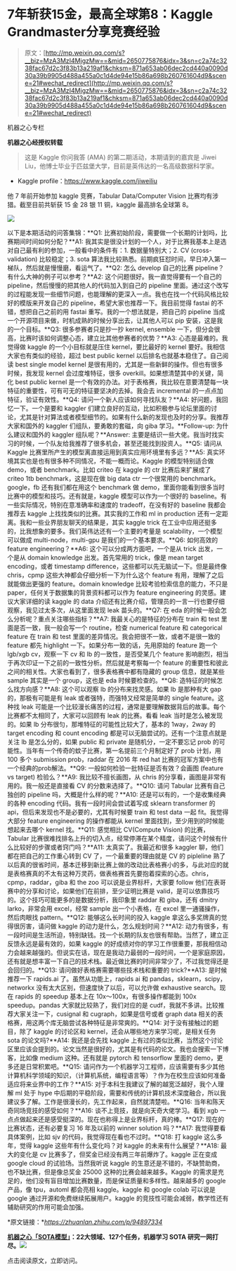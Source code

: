 # 7年斩获15金，最高全球第8：Kaggle Grandmaster分享竞赛经验

> 原文：[http://mp.weixin.qq.com/s?__biz=MzA3MzI4MjgzMw==&mid=2650775876&idx=3&sn=c2a74c3238fac67d2c3f83b13a219af1&chksm=871a653ab06dec2cd440a0090d30a39b9905d488a455a0c1d4de94e15b86a698b260761604d9&scene=21#wechat_redirect](http://mp.weixin.qq.com/s?__biz=MzA3MzI4MjgzMw==&mid=2650775876&idx=3&sn=c2a74c3238fac67d2c3f83b13a219af1&chksm=871a653ab06dec2cd440a0090d30a39b9905d488a455a0c1d4de94e15b86a698b260761604d9&scene=21#wechat_redirect)

机器之心专栏

**机器之心经授权转载**

> 这是 Kaggle 你问我答 (AMA) 的第二期活动，本期请到的嘉宾是 Jiwei Liu，他博士毕业于匹兹堡大学，目前是英伟达的一名高级数据科学家。

*   Kaggle profile：https://www.kaggle.com/jiweiliu

他 7 年前开始参加 kaggle 竞赛，Tabular Data/Computer Vision 比赛均有涉猎。截至目前共斩获 15 金 28 银 11 铜，kaggle 最高排名全球第 8。

![](../Images/9311a612c5f257f362b75da5870c82c2.jpg)

以下是本期活动的问答集锦：**Q1: 比赛初始阶段，需要做一个长期的计划吗，比赛期间时间如何分配？**A1: 我其实是很没计划的一个人，对于比赛我基本上是选对自己最有利的参加，一般看中的条件有：1\. 数据量特别大；2\. CV (cross-validation) 比较稳定；3\. sota 算法我比较熟悉。前期疯狂怼时间，早日冲入第一梯队，然后就是慢慢磨，看运气了。**Q2: 怎么 develop 自己的比赛 pipeline？有什么大神的例子可以参考？**A2: 这个问题很好。我一直觉得要有一个自己的 pipeline，然后慢慢的把其他人的代码加入到自己的 pipeline 里面。通过这个改写的过程能发现一些细节问题，也能理解的更深入一点。我也在找一个代码风格比较好的模版来开发自己的 pipeline，希望大家也推荐一下。我目前觉得 fastai 的不错，想把自己之前的用 fastai 重写。我的一个想法就是，把自己的 pipeline 当成一个开源项目来做，时机成熟的时候分享出去，让其他人可以 pip 安装，这是我的一个目标。**Q3: 很多参赛者只是抄一抄 kernel, ensemble 一下，但分会很高，比赛时该如何调整心态，建立比其他参赛者的优势？**A3: 心态是最难的。我觉得做 kaggle 的一个小目标就是压住 kernel，要比最好的 kernel 要好。我相信大家也有类似的经验，超过 best public kernel 以后排名也就基本稳住了。自己阅读 best single model kernel 是很有用的，尤其是一些新鲜的操作。但也有很多时候，我发现 kernel 会过度堆特征，很多 overkill。如果想清楚其中的关键，简化 best public kernel 是一个有效的办法。对于表格赛，我比较在意要清楚每一块特征的重要性，可有可无的特征要坚决的去掉。我会去 incremental 的一点点加特征，验证有效性。**Q4: 请问一个新人应该如何寻找队友？**A4: 好问题，我回忆一下。一个是要和 kaggler 们建立良好的互动，比如积极参与论坛里面的讨论，尤其是针对算法或者模型细节的。如果有什么新的发现也及时的分享。我推荐大家和国外的 kaggler 们组队，要勇敢的套磁，向 giba 学习。**Follow-up: 为什么建议和国外的 kaggler 组队呢？**Answer: 主要是结识一些大佬。我当时找实习的时候，一个队友给我推荐了很多机会，甚至还能找到投资人。**Q5: 请问从 Kaggle 比赛里所产生的模型离直接运用到真实应用环境里有多远？**A5: 真实环境其实也是也有很多种不同情况，不能一概而论。Kaggle 的模型特别适合做 demo，或者 benchmark。比如 criteo 在 kaggle 的 ctr 比赛后来扩展成了 criteo 1tb benchmark，这是现在做 big data ctr 一个很常用的 benchmark。google，fb 还有我们都在用这个 benchmark 做 demo，里面你能看到很多当时比赛中的模型和技巧。还有就是，kaggle 模型可以作为一个很好的 baseline。有一些实际情况，特别在意准确率和速度的 tradeoff，在没有好的 baseline 我都会推荐去 kaggle 上找找类似的比赛。其实我的工作和 ml in production 还有一定距离。我和一些业界朋友聊天的结果是，其实 kaggle trick 在工业中应用还挺多的，比我想象的要多。我们英伟达还有一个主要的考量是 scalability，一个模型可以做成 multi-node，multi-gpu 是我们的一个基本要求。**Q6: 如何高效的 feature engineering？**A6: 这个可以分成两方面吧，一个是从 trick 出发，一个是从 domain knowledge 出发。首先常用的 trick，像是 mean target encoding，或者 timestamp difference，这些都可以先无脑试一下。但是最终像 chris，cpmp 这些大神都会仔细分析一下为什么这个 feature 有用，理解了之后就能做出更强的 feature。domain knowledge 比较考验检索信息的能力，不只是 paper，任何关于数据集的背景资料都可以作为 feature engineering 的灵感。建议大家详细的读 kaggle 的 data 介绍还有比赛介绍，管理员的一言一行也要仔细观察，我见过太多次，从这里面发现 leak 苗头的。**Q7: 在 eda 的时候一般会怎么分析呢？重点关注哪些指标？**A7: 我最关心的是特征的分布在 train 和 test 里面是否一致，我一般会写一个 routine，检查 numerical feature 和 categorical feature 在 train 和 test 里面的差异情况。我会把很不一致，或者不是很一致的 feature 都先 highlight 一下。如果分布一致的话，先用原始的 feature 跑一个 lgb/xgb cv，观察一下 cv 和 lb 的一致性，是否受某几个 feature 影响剧烈，相当于再次印证一下之前的一致性分析。然后就是考察每一个 feature 的重要性和彼此之间的相关性。大家也看到了，很多表格赛中都有隐藏的 group 信息，就是某些 sample 其实是一个 group，这也是 eda 时候要检查的。**Q8: 造特征的时候怎么找方向感？**A8: 这个可以观察 lb 的分布来找灵感。如果 lb 是那种有大 gap 的，那极有可能是有 leak 或者强特，而强特又经常是简单的 single feature。这种找 leak 可能是一个比较漫长痛苦的过程，通常是要理解数据背后的故事。每个比赛都不太相同了，大家可以回顾有 leak 的比赛。看看 leak 当时是怎么被发现的。如果 lb 分布很匀，那堆特征的可能性比较大了，基本的 1way，2way 的 target encoding 和 count encoding 都是可以无脑尝试的。还有一个注意点就是关注 lb 是怎么分的，如果 public 和 private 是随机分，一定不要忘记 prob 的可能性。当年有一个传奇的蚊子比赛，第一名提前三个月制定好了 prob 计划，用 100 多个 submission prob，raddar 在 2016 年 red hat 比赛的冠军方案中也有一个经典的prob解法。**Q9: 一般如何检验一批特征是否有效？会画图 (feature vs target) 检验么？**A9: 我比较不擅长画图，从 chris 的分享看，画图是非常有用的。我一般还是直接看 CV 的分数来选择了。**Q10: 请问 Tabular 比赛有自己独创的 pipeline 吗，大概是什么样的呢？**A10: 还是可以有的，一个是收集经典的各种 encoding 代码。我有一段时间会尝试着写成 sklearn transformer 的 api，但后来发现也不是必要的，尤其有时候要 train 和 test data 一起 fit。我觉得大部分 feature engineering 的操作都能从 kernel 里面找到，至少用到的时候能想起来去哪个 kernel 找。**Q11: 感觉相比 CV(Compute Vision) 的比赛，Tabular 比赛很难找排名上升的切入点，经常停滞在某个精度，请问这个时候有什么比较好的步骤或者窍门吗？**A11: 太真实了。我最近和很多 kaggler 聊，他们都在把自己的工作重心转到 CV 了，一个最重要的理由就是 CV 的 pipleline 熟了以后真的很省时间，基本迁移到新比赛上做的改动比表格赛小的多，与此对应的就是表格赛真的不太有这种万灵药，做表格赛首先要抱着探索的心态。chris，cpmp，raddar，giba 和 the zoo 可以说是业界标杆，大家要 follow 他们在表哥赛中的分享和讨论，如果他们在前排，至少证明比赛是 valid，是可以依靠技巧的。这个技巧可能更多的是数据分析，我印象里 raddar 和 giba，还有 dmitry larko，非常会用 excel，经常 sample 出一个小表格，在 excel 里一通骚操作，然后肉眼找 pattern。**Q12: 能够这么长时间的投入 kaggle 拿这么多奖牌真的觉得很厉害，请问做 kaggle 的动力是什么，怎么规划时间？**A12: 动力有很多，有一段时间是生活所迫，特别缺钱。找一个长期的队友也很有帮助。当然了，建立正反馈永远是最有效的，如果 kaggle 的好成绩对你的学习工作很重要，那我相信动力会越来越强的。但说实在话，现在是我动力最弱的一段时间，一个是家庭原因，还有就是想丰富一下自己的技术栈。最近做比赛的时间非常少了，不过我觉得还是会回归的。**Q13: 请问做好表格赛需要哪些技术栈和重要的 trick?**A13: 是时候推荐一下 rapids.ai 了。虽然从功能上，rapids ai 和 pandas，sklearn，scipy，networkx 没有太大区别，但速度快了以后，可以允许做 exhaustive search。现在 rapids 的 speedup 基本上在 10x～100x，有很多操作都能到 100x speedup。pandas 大家就比较熟了，我们对应的是 cudf，我就不多讲。比较推荐大家关注一下，cusignal 和 cugraph，如果是信号或者 graph data 相关的表格赛，用这两个库无脑尝试各种特征是非常爽的。**Q14: 对于没有接触过的题目，除了 kaggle 的讨论区和 kernel，还会从哪些地方来学习呢，是相关任务 sota 的论文吗?**A14: 我还是会先找 kaggle 上有过的类似比赛，当然这个讨论区里应该会提到的。论文当然是很好的，尤其是有代码的论文。我也会搜索一下博客，比如像 medium 这种。还有就是 pytorch 和 tensorflow 里面的 demo，更多还是日常积累吧。**Q15: 请问作为一个机器学习工程师，应该需要有多少其他计算机科学领域的知识，（计算机系统，编程语言等）？作为在校生应该如何准备适应将来业界中的工作？**A15: 对于本科生我建议了解的越宽泛越好，我个人理解 ml 处于 hype 中后期的平稳阶段，需要和传统的计算机技术深度融合，所以我建议多了解。工作是很漫长的，先工作起来，自然就清楚啦。**Q16: 当年和陈天奇同场竞技的感受如何？**A16: 谈不上竞技，就是向天奇大佬学习。看到 xgb 一点点做起来还是感受挺深的。现在也称得上是业界标杆，真的棒。**Q17: 现在的比赛状态，还有必要复习 16 年及以前的 winner solution 吗？**A17: 我觉得要看具体案例，比如 sjv 的代码，我觉得现在看也不过时。**Q18: 打 kaggle 这么多年，觉得 kaggle 这些年有什么变化吗？对 kaggle 的未来有什么展望？**A18: 最大的变化是 cv 比赛多了，但奖金已经没有两三年前爆炸了。kaggle 正在变成 google cloud 的试验场。当然我听说 kaggle 的生意还是不错的，不缺赞助商，也不缺比赛，但是像总奖金 25000 这种的比赛会越来越多。Kaggle 的需求是充足的，他们没有盲目增加比赛数量，而是保证质量和多样性。越来越多的 google 产品，像 tpu，automl 都会亮相 kaggle。kaggle 和 google colab 可以说是 google 通过开源和免费继续拓展用户。kaggle 的竞技性可能会减弱，教学性还有辅助研究的作用可能会加强。

*原文链接：**https://zhuanlan.zhihu.com/p/94897334*

**[机器之心「SOTA模型」](http://mp.weixin.qq.com/s?__biz=MzA3MzI4MjgzMw==&mid=2650770891&idx=1&sn=25bde35991047a997337c8dd25350089&chksm=871a49b5b06dc0a36fc3407e3643550ef97f72b007e67c4f4be250bfd60c9fdc5389624569c0&scene=21#wechat_redirect)****：****22****大领域、127个任务，机器学习 SOTA 研究一网打尽。****[![](../Images/b9b6a80298070cc7bfd0977f3781a267.jpg)](http://mp.weixin.qq.com/s?__biz=MzA3MzI4MjgzMw==&mid=2650770891&idx=1&sn=25bde35991047a997337c8dd25350089&chksm=871a49b5b06dc0a36fc3407e3643550ef97f72b007e67c4f4be250bfd60c9fdc5389624569c0&scene=21#wechat_redirect)**

点击阅读原文，立即访问。